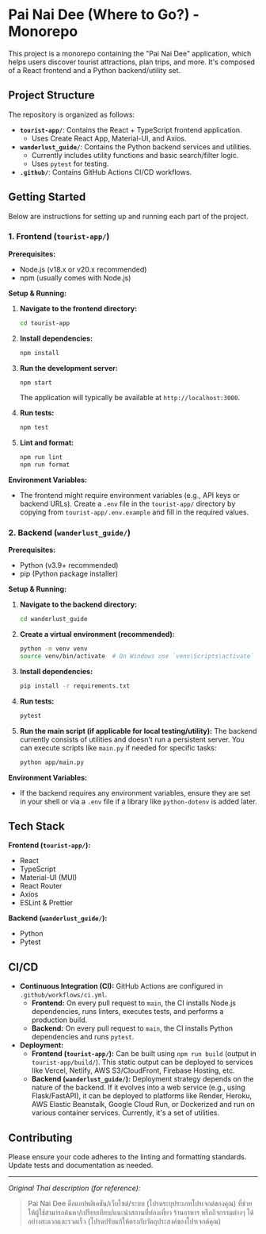 # Pai Nai Dee (Where to Go?) - Monorepo

This project is a monorepo containing the "Pai Nai Dee" application, which helps users discover tourist attractions, plan trips, and more. It's composed of a React frontend and a Python backend/utility set.

## Project Structure

The repository is organized as follows:

-   **`tourist-app/`**: Contains the React + TypeScript frontend application.
    -   Uses Create React App, Material-UI, and Axios.
-   **`wanderlust_guide/`**: Contains the Python backend services and utilities.
    -   Currently includes utility functions and basic search/filter logic.
    -   Uses `pytest` for testing.
-   **`.github/`**: Contains GitHub Actions CI/CD workflows.

## Getting Started

Below are instructions for setting up and running each part of the project.

### 1. Frontend (`tourist-app/`)

**Prerequisites:**
*   Node.js (v18.x or v20.x recommended)
*   npm (usually comes with Node.js)

**Setup & Running:**

1.  **Navigate to the frontend directory:**
    ```bash
    cd tourist-app
    ```
2.  **Install dependencies:**
    ```bash
    npm install
    ```
3.  **Run the development server:**
    ```bash
    npm start
    ```
    The application will typically be available at `http://localhost:3000`.

4.  **Run tests:**
    ```bash
    npm test
    ```

5.  **Lint and format:**
    ```bash
    npm run lint
    npm run format
    ```

**Environment Variables:**
*   The frontend might require environment variables (e.g., API keys or backend URLs). Create a `.env` file in the `tourist-app/` directory by copying from `tourist-app/.env.example` and fill in the required values.

### 2. Backend (`wanderlust_guide/`)

**Prerequisites:**
*   Python (v3.9+ recommended)
*   pip (Python package installer)

**Setup & Running:**

1.  **Navigate to the backend directory:**
    ```bash
    cd wanderlust_guide
    ```
2.  **Create a virtual environment (recommended):**
    ```bash
    python -m venv venv
    source venv/bin/activate  # On Windows use `venv\Scripts\activate`
    ```
3.  **Install dependencies:**
    ```bash
    pip install -r requirements.txt
    ```
4.  **Run tests:**
    ```bash
    pytest
    ```
5.  **Run the main script (if applicable for local testing/utility):**
    The backend currently consists of utilities and doesn't run a persistent server. You can execute scripts like `main.py` if needed for specific tasks:
    ```bash
    python app/main.py
    ```

**Environment Variables:**
*   If the backend requires any environment variables, ensure they are set in your shell or via a `.env` file if a library like `python-dotenv` is added later.

## Tech Stack

**Frontend (`tourist-app/`):**
*   React
*   TypeScript
*   Material-UI (MUI)
*   React Router
*   Axios
*   ESLint & Prettier

**Backend (`wanderlust_guide/`):**
*   Python
*   Pytest

## CI/CD

*   **Continuous Integration (CI):** GitHub Actions are configured in `.github/workflows/ci.yml`.
    *   **Frontend:** On every pull request to `main`, the CI installs Node.js dependencies, runs linters, executes tests, and performs a production build.
    *   **Backend:** On every pull request to `main`, the CI installs Python dependencies and runs `pytest`.
*   **Deployment:**
    *   **Frontend (`tourist-app/`):** Can be built using `npm run build` (output in `tourist-app/build/`). This static output can be deployed to services like Vercel, Netlify, AWS S3/CloudFront, Firebase Hosting, etc.
    *   **Backend (`wanderlust_guide/`):** Deployment strategy depends on the nature of the backend. If it evolves into a web service (e.g., using Flask/FastAPI), it can be deployed to platforms like Render, Heroku, AWS Elastic Beanstalk, Google Cloud Run, or Dockerized and run on various container services. Currently, it's a set of utilities.

## Contributing

Please ensure your code adheres to the linting and formatting standards. Update tests and documentation as needed.

---

*Original Thai description (for reference):*
> Pai Nai Dee คือแอปพลิเคชัน/เว็บไซต์/ระบบ (โปรดระบุประเภทโปรเจกต์ของคุณ) ที่ช่วยให้ผู้ใช้สามารถค้นหา/เปรียบเทียบ/แนะนำสถานที่ท่องเที่ยว ร้านอาหาร หรือกิจกรรมต่างๆ ได้อย่างสะดวกและรวดเร็ว (โปรดปรับแก้ให้ตรงกับวัตถุประสงค์ของโปรเจกต์คุณ)
